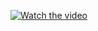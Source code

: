 [![Watch the video](https://upload.wikimedia.org/wikipedia/commons/7/75/Video-thumbnail-example.png)](https://streamable.com/mnnqq9)
